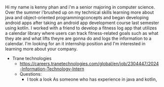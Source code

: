Hi my name is kenny phan and i'm a senior majoring in computer science. Over the summer i'brushed up on my technical skills learning more about java and object-oriented programmingconcepts and began developing android apps after taking an android app development course last semester using kotlin. I worked with a friend to develop a fitness log app that utilizes a calendar library where users can track fitness-related goals such as what they ate and what lifts theyre are gonna do and logs the information to a calendar. I'm looking for an it internship position and I'm interested in learning more about your company. 


- Trane technologies
	- https://careers.tranetechnologies.com/global/en/job/2304447/2024-Information-Technology-Intern
	- Questions:
		- I took a look As someone who has experience in java and kotlin, 